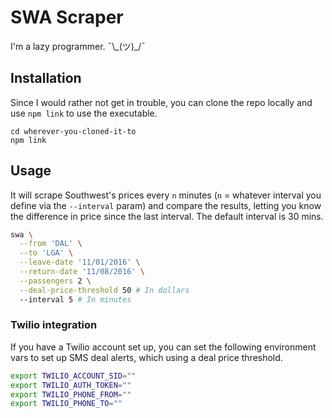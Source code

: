 # SWA Scraper
I'm a lazy programmer. ¯\\\_(ツ)\_/¯

## Installation
Since I would rather not get in trouble, you can clone the repo locally and
use `npm link` to use the executable.
```
cd wherever-you-cloned-it-to
npm link
```

## Usage
It will scrape Southwest's prices every `n` minutes (`n` = whatever interval you
define via the `--interval` param) and compare the results, letting you know the
difference in price since the last interval. The default interval is 30 mins.

```bash
swa \
  --from 'DAL' \
  --to 'LGA' \
  --leave-date '11/01/2016' \
  --return-date '11/08/2016' \
  --passengers 2 \
  --deal-price-threshold 50 # In dollars
  --interval 5 # In minutes
```

### Twilio integration
If you have a Twilio account set up, you can set the following environment vars
to set up SMS deal alerts, which using a deal price threshold.

```bash
export TWILIO_ACCOUNT_SID=""
export TWILIO_AUTH_TOKEN=""
export TWILIO_PHONE_FROM=""
export TWILIO_PHONE_TO=""
```
